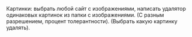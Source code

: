 Картинки: выбрать любой сайт с изображениями, написать удалятор одинаковых картинок из папки с изображениями. (С разным разрешением, процент толерантности). (Выбрать какую картинку удалять).
